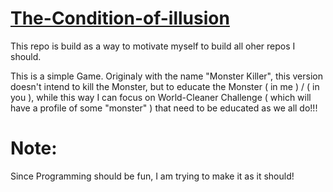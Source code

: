# [The-Condition-of-illusion](https://odicforcesounds.bandcamp.com/track/boo-boo-the-condition-of-illusion)

This repo is build as a way to motivate myself to build all oher repos I should. 

This is a simple Game. Originaly with the name "Monster Killer", this version doesn't intend to kill the Monster, but to educate the Monster ( in me )  / ( in you ), while this way I can focus on World-Cleaner Challenge ( which will have a profile of some "monster" ) that need to be educated as we all do!!!  

# Note: 

Since Programming should be fun, I am trying to make it as it should! 
